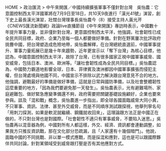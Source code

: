 HOME > 政治匯流 > 中午來開匯／中國持續擴張軍事不僅針對台灣　吳怡農：它意圖控制西太平洋國軍將在7月9日至18日，共10天9夜進行「漢光41號」演習，創下史上最長漢光演習，壯闊台灣理事長吳怡農今（8）接受主持人黃光芹《CNEWS匯流新聞網》政論live直播節目《中午來開匯》專訪時表示，中國數十年提升軍事力量，並非僅針對台灣，更意圖控制西太平洋，他強調，社會韌性已成全民共同目標，政府、企業乃至每一個人都要做好準備。針對在野黨屢次批評政府挑釁中國，把台灣塑造成危險地帶，吳怡農解釋，在台灣總統直選前，中國軍事提升、軍事力量拓展已是幾十年來趨勢，近年更宣示以「奪下台灣」為核心目標，他認為，中國意圖控制西太平洋，故除了台灣，已有很多國家正視中國軍事威脅、國安威脅，包括日本、澳洲、歐洲等。「讓社會韌性成為全民共同目標。」吳怡農認為，中國勢力霸道地影響全球，日本、菲律賓及澳洲都因中國軍事擴張而侵犯主權，但台灣處境與他國不同，中國宣示不排除以武力解決跟台灣意見不合的地方。他強調，避戰最好的準備是做好準備，這就是日常與國防準備，以及社會整體韌性這麼重要的地方，「因為我們要避免那一天發生」。吳怡農表示，光有避難場所、家庭避難包、做好緊急應變準備還不夠，政府需要把關鍵基礎設施顧好，企業也要來參與。談及「混和戰」概念，吳怡農進一步指出，即全球各國面臨威脅大同小異，不只軍事、資訊、法律、甚至外交威脅，而是不同順序測試跟探視，他舉列寧名句「用刺刀探測，如果是軟泥就繼續、鋼鐵就收回來」，這理論跟方法正是中國正在做的，不只對台灣也是對國際。「社會韌性不適只有軍事威脅，不要陷入迷思。」吳怡農再以混音器為例，中國對所有人都這樣，外交、經濟、資訊都會連動調整，如果我方只推反資訊戰，那在文化部分恐疏漏，且「人家還有十幾個暗門」。他說，面臨中國的不同挑戰、非以單一模式應戰，而是採混和應對，這也是可以跟國際夥伴共同討論，針對某領域受到威脅跟打壓是否有其他應對方式。